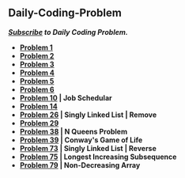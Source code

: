 ## Daily-Coding-Problem
***[Subscribe]( https://www.dailycodingproblem.com/) to Daily Coding Problem.***

- **[Problem 1](https://github.com/theInvincible/Daily-Coding-Problem/blob/master/Problems/Problem%201.md)**
- **[Problem 2](https://github.com/theInvincible/Daily-Coding-Problem/blob/master/Problems/Problem%202.md)**  
- **[Problem 3](https://github.com/theInvincible/Daily-Coding-Problem/blob/master/Problems/Problem%203.md)**  
- **[Problem 4](https://github.com/theInvincible/Daily-Coding-Problem/blob/master/Problems/Problem%204.md)**  
- **[Problem 5](https://github.com/theInvincible/Daily-Coding-Problem/blob/master/Problems/Problem%205.md)**
- **[Problem 6](https://github.com/theInvincible/Daily-Coding-Problem/blob/master/Problems/Problem%206.md)**
- **[Problem 10](https://github.com/theInvincible/Daily-Coding-Problem/blob/master/Problems/Problem%2010.md) | Job Schedular**
- **[Problem 14](https://github.com/theInvincible/Daily-Coding-Problem/blob/master/Problems/Problem%2014.md)**
- **[Problem 26](https://github.com/theInvincible/Daily-Coding-Problem/blob/master/Problems/Problem%2026.md) | Singly Linked List | Remove**
- **[Problem 29](https://github.com/theInvincible/Daily-Coding-Problem/blob/master/Problems/Problem%2029.md)**
- **[Problem 38](https://github.com/theInvincible/Daily-Coding-Problem/blob/master/Problems/Problem%2038.md) | N Queens Problem**
- **[Problem 39](https://github.com/theInvincible/Daily-Coding-Problem/blob/master/Problems/Problem%2039.md) | Conway's Game of Life**
- **[Problem 73](https://github.com/theInvincible/Daily-Coding-Problem/blob/master/Problems/Problem%2073.md) | Singly Linked List | Reverse**
- **[Problem 75](https://github.com/theInvincible/Daily-Coding-Problem/blob/master/Problems/Problem%2075.md) | Longest Increasing Subsequence**
- **[Problem 79](https://github.com/theInvincible/Daily-Coding-Problem/blob/master/Problems/Problem%2079.md) | Non-Decreasing Array**
